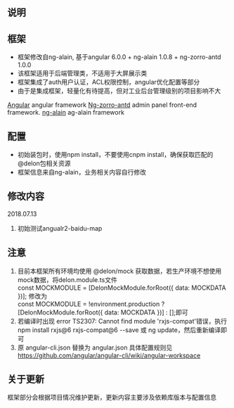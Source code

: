 ## 说明



## 框架

+ 框架修改自ng-alain, 基于angular 6.0.0 + ng-alain 1.0.8 + ng-zorro-antd 1.0.0
+ 该框架适用于后端管理类，不适用于大屏展示类
+ 框架集成了auth用户认证，ACL权限控制，angular优化配置等部分
+ 由于是集成框架，轻量化有待提高，但对工业后台管理级别的项目影响不大

[Angular](https://angular.cn/guide/quickstart) angular framework
[Ng-zorro-antd](https://github.com/NG-ZORRO/ng-zorro-antd) admin panel front-end framework.
[ng-alain](https://cipchk.github.io/ng-alain/) ag-alain framework


## 配置

+ 初始装包时，使用npm install，不要使用cnpm install，确保获取匹配的@delon包相关资源
+ 框架信息来自ng-alain，业务相关内容自行修改


## 修改内容

2018.07.13
1. 初始测试angualr2-baidu-map


## 注意

1. 目前本框架所有环境均使用 @delon/mock 获取数据，若生产环境不想使用mock数据，将delon.module.ts文件   
const MOCKMODULE = [DelonMockModule.forRoot({ data: MOCKDATA })];  修改为   
const MOCKMODULE = !environment.production ? [DelonMockModule.forRoot({ data: MOCKDATA })] : [];即可
2. 若编译时出现 error TS2307: Cannot find module 'rxjs-compat'错误，执行npm install rxjs@6 rxjs-compat@6 --save 或 ng update，然后重新编译即可
3. 原 angular-cli.json 替换为 angular.json 具体配置规则见 https://github.com/angular/angular-cli/wiki/angular-workspace


## 关于更新

框架部分会根据项目情况维护更新，更新内容主要涉及依赖库版本与配置信息
